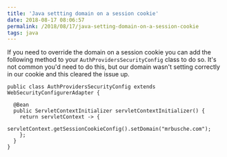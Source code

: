 ```yaml
---
title: 'Java settting domain on a session cookie'
date: 2018-08-17 08:06:57
permalink: /2018/08/17/java-setting-domain-on-a-session-cookie
tags: java
---
```


If you need to override the domain on a session cookie you can add the following method to your `AuthProvidersSecurityConfig` class to do so. It's not common you'd need to do this, but our domain wasn't setting correctly in our cookie and this cleared the issue up.

    public class AuthProvidersSecurityConfig extends WebSecurityConfigurerAdapter {

      @Bean
      public ServletContextInitializer servletContextInitializer() {
        return servletContext -> {
          servletContext.getSessionCookieConfig().setDomain("mrbusche.com");
        };
      }
    }
